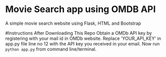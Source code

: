 # Movie Search app using OMDB API
A simple movie search website using Flask, HTML and Bootstrap

#Instructions After Downloading This Repo
Obtain a OMDb API key by registering with your mail id in OMDb website.
Replace 'YOUR_API_KEY' in app.py file line no 12 with the API key you received in your email.
Now run `python app.py` from command line/terminal.
